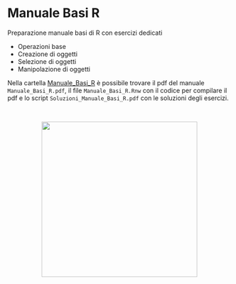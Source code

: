 <h1>Manuale Basi R</h1>

Preparazione manuale basi di R con esercizi dedicati

* Operazioni base
* Creazione di oggetti
* Selezione di oggetti
* Manipolazione di oggetti

Nella cartella [Manuale_Basi_R](https://github.com/ClaudioZandonella/Manuale_Fondamenti_R/tree/master/Manule_Basi_R) è possibile trovare il pdf del manuale `Manuale_Basi_R.pdf`, il file `Manuale_Basi_R.Rnw` con il codice per compilare il pdf e lo script `Soluzioni_Manuale_Basi_R.pdf` con le soluzioni degli esercizi.

<br>
<p align="center">
<image src="https://github.com/ClaudioZandonella/Manuale_Fondamenti_R/blob/master/Psicostat_circle.png" width="350" class="center">
</p>
<br>


